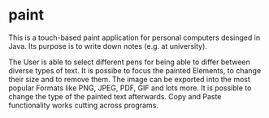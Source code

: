 paint
=====

This is a touch-based paint application for personal computers desinged in Java. 
Its purpose is to write down notes (e.g. at university). 

The User is able to select different pens for being able to differ between diverse types of text. It is possibe to focus the painted Elements, to change their size and to remove them. The image can be exported into the most popular Formats like PNG, JPEG, PDF, GIF and lots more. It is possible to change the type of the painted text afterwards. Copy and Paste functionality works cutting across programs.
